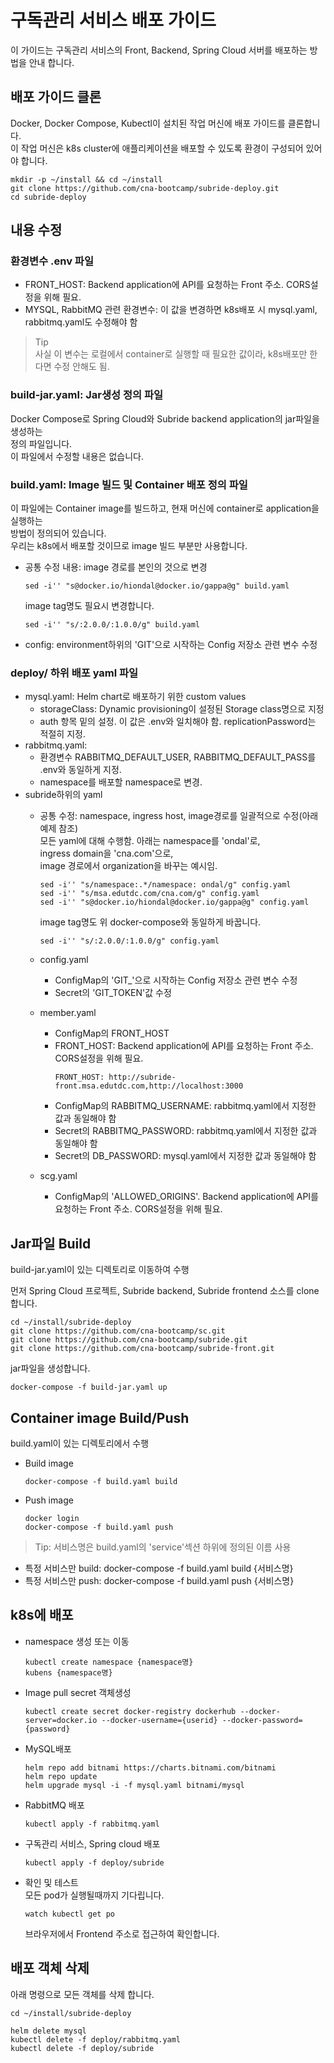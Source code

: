 # 구독관리 서비스 배포 가이드
이 가이드는 구독관리 서비스의 Front, Backend, Spring Cloud 서버를 배포하는 방법을 안내 합니다.   

## 배포 가이드 클론
Docker, Docker Compose, Kubectl이 설치된 작업 머신에 배포 가이드를 클론합니다.  
이 작업 머신은 k8s cluster에 애플리케이션을 배포할 수 있도록 환경이 구성되어 있어야 합니다.  

```
mkdir -p ~/install && cd ~/install
git clone https://github.com/cna-bootcamp/subride-deploy.git
cd subride-deploy
```

## 내용 수정
### 환경변수 .env 파일
- FRONT_HOST: Backend application에 API를 요청하는 Front 주소. CORS설정을 위해 필요.   
- MYSQL, RabbitMQ 관련 환경변수: 이 값을 변경하면 k8s배포 시 mysql.yaml, rabbitmq.yaml도 수정해야 함      
> Tip  
  사실 이 변수는 로컬에서 container로 실행할 때 필요한 값이라, k8s배포만 한다면 수정 안해도 됨.  

### build-jar.yaml: Jar생성 정의 파일
Docker Compose로 Spring Cloud와 Subride backend application의 jar파일을 생성하는   
정의 파일입니다.   
이 파일에서 수정할 내용은 없습니다.   

### build.yaml: Image 빌드 및 Container 배포 정의 파일  
이 파일에는 Container image를 빌드하고, 현재 머신에 container로 application을 실행하는   
방법이 정의되어 있습니다.   
우리는 k8s에서 배포할 것이므로 image 빌드 부분만 사용합니다.   

- 공통 수정 내용: image 경로를 본인의 것으로 변경  
  ```  
  sed -i'' "s@docker.io/hiondal@docker.io/gappa@g" build.yaml
  ```
  
  image tag명도 필요시 변경합니다.  
  ``` 
  sed -i'' "s/:2.0.0/:1.0.0/g" build.yaml
  ```


- config: environment하위의 'GIT'으로 시작하는 Config 저장소 관련 변수 수정

### deploy/ 하위 배포 yaml 파일
- mysql.yaml: Helm chart로 배포하기 위한 custom values
  - storageClass: Dynamic provisioning이 설정된 Storage class명으로 지정  
  - auth 항목 밑의 설정. 이 값은 .env와 일치해야 함. replicationPassword는 적절히 지정. 
- rabbitmq.yaml: 
  - 환경변수 RABBITMQ_DEFAULT_USER, RABBITMQ_DEFAULT_PASS를 .env와 동일하게 지정. 
  - namespace를 배포할 namespace로 변경.  
- subride하위의 yaml
  - 공통 수정: namespace, ingress host, image경로를 일괄적으로 수정(아래 예제 참조)  
    모든 yaml에 대해 수행함. 아래는 namespace를 'ondal'로,  
    ingress domain을 'cna.com'으로,   
    image 경로에서 organization을 바꾸는 예시임.  
    ```
    sed -i'' "s/namespace:.*/namespace: ondal/g" config.yaml
    sed -i'' "s/msa.edutdc.com/cna.com/g" config.yaml
    sed -i'' "s@docker.io/hiondal@docker.io/gappa@g" config.yaml
    ```

    image tag명도 위 docker-compose와 동일하게 바꿉니다.
    ```
    sed -i'' "s/:2.0.0/:1.0.0/g" config.yaml
    ```


  - config.yaml
    - ConfigMap의 'GIT_'으로 시작하는 Config 저장소 관련 변수 수정
    - Secret의 'GIT_TOKEN'값 수정
  - member.yaml
    - ConfigMap의 FRONT_HOST
    - FRONT_HOST: Backend application에 API를 요청하는 Front 주소. CORS설정을 위해 필요.  
      ```
      FRONT_HOST: http://subride-front.msa.edutdc.com,http://localhost:3000
      ```
    - ConfigMap의 RABBITMQ_USERNAME: rabbitmq.yaml에서 지정한 값과 동일해야 함
    - Secret의 RABBITMQ_PASSWORD: rabbitmq.yaml에서 지정한 값과 동일해야 함
    - Secret의 DB_PASSWORD: mysql.yaml에서 지정한 값과 동일해야 함
  - scg.yaml
    - ConfigMap의 'ALLOWED_ORIGINS'. Backend application에 API를 요청하는 Front 주소. CORS설정을 위해 필요.   

## Jar파일 Build
build-jar.yaml이 있는 디렉토리로 이동하여 수행   

먼저 Spring Cloud 프로젝트, Subride backend, Subride frontend 소스를 clone합니다.   
```
cd ~/install/subride-deploy
git clone https://github.com/cna-bootcamp/sc.git
git clone https://github.com/cna-bootcamp/subride.git
git clone https://github.com/cna-bootcamp/subride-front.git

```

jar파일을 생성합니다.  
```
docker-compose -f build-jar.yaml up
```

## Container image Build/Push

build.yaml이 있는 디렉토리에서 수행   
- Build image
  ```
  docker-compose -f build.yaml build
  ```
- Push image
  ```
  docker login 
  docker-compose -f build.yaml push
  ```
> Tip: 서비스명은 build.yaml의 'service'섹션 하위에 정의된 이름 사용   
  - 특정 서비스만 build: docker-compose -f build.yaml build {서비스명}  
  - 특정 서비스만 push: docker-compose -f build.yaml push {서비스명}  

## k8s에 배포
- namespace 생성 또는 이동  
  ```
  kubectl create namespace {namespace명}  
  kubens {namespace명}
  ```
- Image pull secret 객체생성  
  ```
  kubectl create secret docker-registry dockerhub --docker-server=docker.io --docker-username={userid} --docker-password={password}
  ```
 
- MySQL배포
  ```
  helm repo add bitnami https://charts.bitnami.com/bitnami 
  helm repo update
  helm upgrade mysql -i -f mysql.yaml bitnami/mysql  
  ```

- RabbitMQ 배포
  ```
  kubectl apply -f rabbitmq.yaml 
  ```

- 구독관리 서비스, Spring cloud 배포  
  ```
  kubectl apply -f deploy/subride
  ```

- 확인 및 테스트   
  모든 pod가 실행될때까지 기다립니다.   
  ```
  watch kubectl get po
  ``` 

  브라우저에서 Frontend 주소로 접근하여 확인합니다.  

## 배포 객체 삭제 
아래 명령으로 모든 객체를 삭제 합니다.  
```
cd ~/install/subride-deploy

helm delete mysql
kubectl delete -f deploy/rabbitmq.yaml
kubectl delete -f deploy/subride  
```


